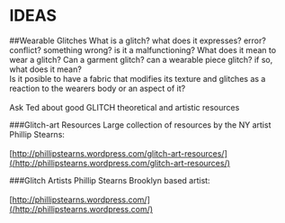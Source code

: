 IDEAS
=====

##Wearable Glitches
What is a glitch? what does it expresses? error? conflict? something wrong? is it a malfunctioning? What does it mean to wear a glitch? Can a garment glitch? can a wearable piece glitch? if so, what does it mean?</br> 
Is it posible to have a fabric that modifies its texture and glitches as a reaction to the wearers body or an aspect of it?</br>  
Ask Ted about good GLITCH theoretical and artistic resources</br>  

###Glitch-art Resources
Large collection of resources by the NY artist Phillip Stearns: </br>  
[http://phillipstearns.wordpress.com/glitch-art-resources/](/http://phillipstearns.wordpress.com/glitch-art-resources/)</br>  

###Glitch Artists
Phillip Stearns Brooklyn based artist: </br>  
[http://phillipstearns.wordpress.com/](/http://phillipstearns.wordpress.com/)</br>  

